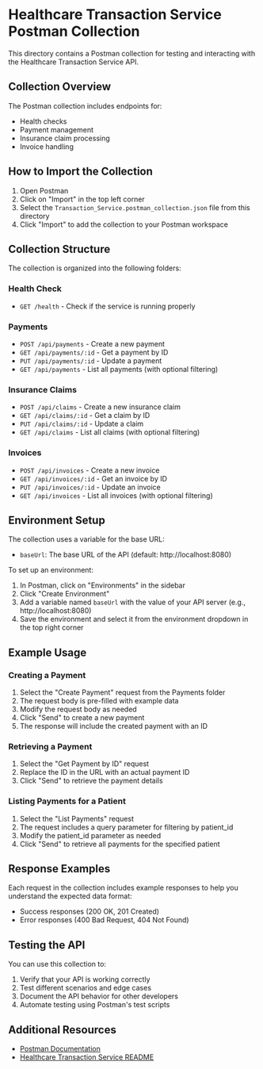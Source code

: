 # Healthcare Transaction Service Postman Collection

This directory contains a Postman collection for testing and interacting with the Healthcare Transaction Service API.

## Collection Overview

The Postman collection includes endpoints for:

- Health checks
- Payment management
- Insurance claim processing
- Invoice handling

## How to Import the Collection

1. Open Postman
2. Click on "Import" in the top left corner
3. Select the `Transaction_Service.postman_collection.json` file from this directory
4. Click "Import" to add the collection to your Postman workspace

## Collection Structure

The collection is organized into the following folders:

### Health Check
- `GET /health` - Check if the service is running properly

### Payments
- `POST /api/payments` - Create a new payment
- `GET /api/payments/:id` - Get a payment by ID
- `PUT /api/payments/:id` - Update a payment
- `GET /api/payments` - List all payments (with optional filtering)

### Insurance Claims
- `POST /api/claims` - Create a new insurance claim
- `GET /api/claims/:id` - Get a claim by ID
- `PUT /api/claims/:id` - Update a claim
- `GET /api/claims` - List all claims (with optional filtering)

### Invoices
- `POST /api/invoices` - Create a new invoice
- `GET /api/invoices/:id` - Get an invoice by ID
- `PUT /api/invoices/:id` - Update an invoice
- `GET /api/invoices` - List all invoices (with optional filtering)

## Environment Setup

The collection uses a variable for the base URL:

- `baseUrl`: The base URL of the API (default: http://localhost:8080)

To set up an environment:

1. In Postman, click on "Environments" in the sidebar
2. Click "Create Environment"
3. Add a variable named `baseUrl` with the value of your API server (e.g., http://localhost:8080)
4. Save the environment and select it from the environment dropdown in the top right corner

## Example Usage

### Creating a Payment

1. Select the "Create Payment" request from the Payments folder
2. The request body is pre-filled with example data
3. Modify the request body as needed
4. Click "Send" to create a new payment
5. The response will include the created payment with an ID

### Retrieving a Payment

1. Select the "Get Payment by ID" request
2. Replace the ID in the URL with an actual payment ID
3. Click "Send" to retrieve the payment details

### Listing Payments for a Patient

1. Select the "List Payments" request
2. The request includes a query parameter for filtering by patient_id
3. Modify the patient_id parameter as needed
4. Click "Send" to retrieve all payments for the specified patient

## Response Examples

Each request in the collection includes example responses to help you understand the expected data format:

- Success responses (200 OK, 201 Created)
- Error responses (400 Bad Request, 404 Not Found)

## Testing the API

You can use this collection to:

1. Verify that your API is working correctly
2. Test different scenarios and edge cases
3. Document the API behavior for other developers
4. Automate testing using Postman's test scripts

## Additional Resources

- [Postman Documentation](https://learning.postman.com/docs/getting-started/introduction/)
- [Healthcare Transaction Service README](../README.md) 